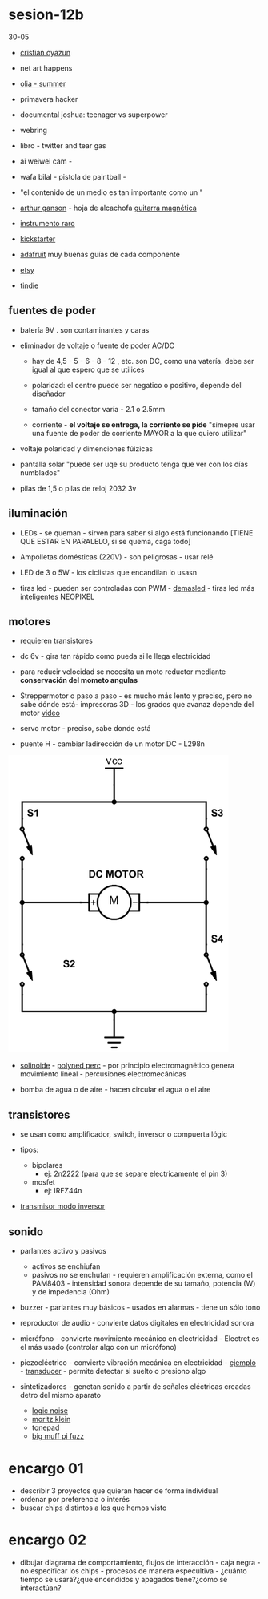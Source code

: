 # sesion-12b

30-05

- [cristian oyazun](https://error404.cl/coyarzun.htm)

- net art happens

- [olia - summer](https://art.teleportacia.org/olia/summer/)

- primavera hacker

- documental joshua: teenager vs superpower

- webring

- libro - twitter and tear gas

- ai weiwei cam - 

- wafa bilal - pistola de paintball - 

- "el contenido de un medio es tan importante como un "

- [arthur ganson](https://www.arthurganson.com/concrete-1) - hoja de alcachofa
[guitarra magnética](https://en.wikipedia.org/wiki/Single_coil_guitar_pickup)

- [instrumento raro](https://www.youtube.com/watch?v=70w5TIubMik)

- [kickstarter](https://www.kickstarter.com/)

- [adafruit](https://www.adafruit.com/) muy buenas guías de cada componente

- [etsy](https://www.etsy.com/es/search?q=+synth&ref=search_bar&dd_referrer=https%3A%2F%2Fwww.etsy.com%2Fes%2F)

- [tindie](https://www.tindie.com/)

## fuentes de poder
- batería 9V . son contaminantes y caras

- eliminador de voltaje o fuente de poder AC/DC
    - hay de 4,5 - 5 - 6 - 8 - 12 , etc. son DC, como una vatería. debe ser igual al que espero que se utilices

    - polaridad: el centro puede ser negatico o positivo, depende del diseñador

    - tamaño del conector varía - 2.1 o 2.5mm

    - corriente - **el voltaje se entrega, la corriente se pide** "simepre usar una fuente de poder de corriente MAYOR a la que quiero utilizar"

- voltaje polaridad y dimenciones fúizicas

- pantalla solar "puede ser uqe su producto tenga que ver con los días numblados"

- pilas de 1,5 o pilas de reloj 2032 3v

## iluminación

- LEDs - se queman - sirven para saber si algo está funcionando [TIENE QUE ESTAR EN PARALELO, si se quema, caga todo]

- Ampolletas domésticas (220V) - son peligrosas - usar relé

- LED de 3 o 5W - los ciclistas que encandilan lo usasn

- tiras led - pueden ser controladas con PWM - 
[demasled](https://demasled.com.ar/) - tiras led más inteligentes NEOPIXEL

## motores

- requieren transistores

- dc 6v - gira tan rápido como pueda si le llega electricidad 

- para reducir velocidad se necesita un moto reductor mediante **conservación del mometo angulas**

- Streppermotor o paso a paso - es mucho más lento y preciso, pero no sabe dónde está- impresoras 3D - los grados que avanaz depende del motor [video](https://www.youtube.com/watch?v=Vc2XRVJ9n1o)

- servo motor - preciso, sabe donde está 

- puente H - cambiar ladirección de un motor DC - L298n

![puente H](.\archivos\puenteH.png)

- [solinoide](https://www.youtube.com/watch?v=om0yTP59nG4) - [polyned perc](https://polyend.com/legacy/polyend-perc/) - por principio electromagnético genera movimiento lineal - percusiones electromecánicas

- bomba de agua o de aire - hacen circular el agua o el aire

## transistores

- se usan como amplificador, switch, inversor o compuerta lógic

- tipos:
    - bipolares 
        - ej: 2n2222 (para que se separe electricamente el pin 3)
    - mosfet
        - ej:  IRFZ44n
- [transmisor modo inversor](https://es.wikipedia.org/wiki/Puerta_NOT) 

## sonido

- parlantes activo y pasivos
    - activos se enchiufan
    - pasivos no se enchufan - requieren amplificación externa, como el PAM8403 - intensidad sonora depende de su tamaño, potencia (W) y de impedencia (Ohm)

- buzzer - parlantes muy básicos - usados en alarmas - tiene un sólo tono

- reproductor de audio - convierte datos digitales en electricidad sonora

- micrófono - convierte movimiento mecánico en electricidad - Electret es el más usado (controlar algo con un micrófono)

- piezoeléctrico - convierte vibración mecánica en electricidad - [ejemplo](https://www.electrofaustus.com/ef105-drum-thing) - [transducer](https://deanmarkley.com/products/transducer-acoustic-guitar-pickups) - permite detectar si suelto o presiono algo

- sintetizadores - genetan sonido a partir de señales eléctricas creadas detro del mismo aparato
    - [logic noise](https://hackaday.com/series_of_posts/logic-noise/)
    - [moritz klein](https://www.youtube.com/watch?v=Xbl1xwFR3eg)
    - [tonepad](http://www.tonepad.com/projects.asp?projectType=fx)
    - [big muff pi fuzz](https://www.youtube.com/watch?v=lBMdBmz88yU)

# encargo 01

- describir 3 proyectos que quieran hacer de forma individual
- ordenar por preferencia o interés
- buscar chips distintos a los que hemos visto

# encargo 02

- dibujar diagrama de comportamiento, flujos de interacción - caja negra - no especificar los chips - procesos de manera especultiva - ¿cuánto tiempo se usará?¿que encendidos y apagados tiene?¿cómo se interactúan?